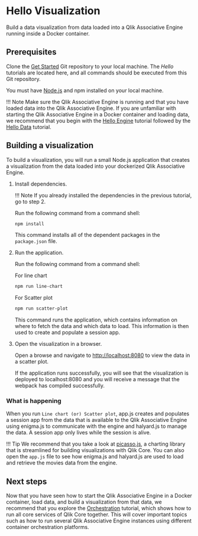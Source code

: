 # Hello Visualization

Build a data visualization from data loaded into a Qlik Associative Engine running inside a Docker container.

## Prerequisites

Clone the [Get Started](https://github.com/qlik-oss/core-get-started) Git repository
to your local machine. The *Hello* tutorials are located here, and all commands should be executed from this Git repository.

You must have [Node.js](https://nodejs.org/en/) and npm installed on your local machine.

!!! Note
    Make sure the Qlik Associative Engine is running and that you have loaded data into the Qlik Associative Engine.
    If you are unfamiliar with starting the Qlik Associative Engine in a Docker container and loading data,
    we recommend that you begin with the [Hello Engine](./hello-engine.md) tutorial followed by the
    [Hello Data](./hello-data.md) tutorial.

## Building a visualization

To build a visualization, you will run a small Node.js application
that creates a visualization from the data loaded into your dockerized Qlik Associative Engine.

1. Install dependencies.

    !!! Note
        If you already installed the dependencies in the previous tutorial, go to step 2.

    Run the following command from a command shell:

    ```bash
    npm install
    ```

    This command installs all of the dependent packages in the `package.json` file.

1. Run the application.

    Run the following command from a command shell:
    
    For line chart
    ```bash
    npm run line-chart 
    ```
    For Scatter plot    
    ```bash
    npm run scatter-plot
    ```

    This command runs the application, which contains information on where to fetch the data and which data to load.
    This information is then used to create and populate a session app.

1. Open the visualization in a browser.

    Open a browse and navigate to [http://localhost:8080](http://localhost:8080) to view the data in a scatter plot.

    If the application runs successfully,
    you will see that the visualization is deployed to localhost:8080
    and you will receive a message that the webpack has compiled successfully.

### What is happening

When you run `Line chart (or) Scatter plot`, app.js creates and populates a session app
from the data that is available to the Qlik Associative Engine using enigma.js
to communicate with the engine and halyard.js to manage the data.
A session app only lives while the session is alive.

!!! Tip
    We recommend that you take a look at [picasso.js](https://github.com/qlik-oss/picasso.js),
    a charting library that is streamlined for building visualizations with Qlik Core.
    You can also open the `app.js` file to see how enigma.js and halyard.js are used
    to load and retrieve the movies data from the engine.

## Next steps

Now that you have seen how to start the Qlik Associative Engine in a Docker container,
load data, and build a visualization from that data,
we recommend that you explore the [Orchestration](./orchestration.md) tutorial,
which shows how to run all core services of Qlik Core together.
This will cover important topics such as how to run several Qlik Associative Engine instances using
different container orchestration platforms.
